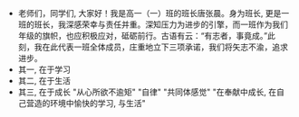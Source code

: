 - 老师们，同学们, 大家好！我是高一（一）班的班长唐张晨。身为班长, 更是一班的班长，我深感荣幸与责任并重。深知压力为进步的引擎，而一班作为我们年级的旗帜，也应积极应对，砥砺前行。古语有云：“有志者，事竟成。”此刻，我在此代表一班全体成员，庄重地立下三项承诺，我们将矢志不渝，追求进步。
- 其一, 在于学习
- 其二, 在于生活
- 其三, 在于成长 "从心所欲不逾矩" "自律" "共同体感觉" "在奉献中成长, 在自己营造的环境中愉快的学习, 与生活"